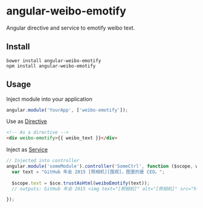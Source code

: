 # angular-weibo-emotify

Angular directive and service to emotify weibo text.

## Install

```
bower install angular-weibo-emotify
npm install angular-weibo-emotify
```

## Usage

Inject module into your application

```javascript
angular.module('YourApp', ['weibo-emotify']);
```

Use as [Directive](https://docs.angularjs.org/guide/directive)

```html
<!-- As a directive -->
<div weibo-emotify>{{ weibo_text }}</div>
```

Inject as [Service](https://docs.angularjs.org/guide/services)

```javascript
// Injected into controller
angular.module('someModule').controller('SomeCtrl', function ($scope, weiboEmotify, $sce) {
  var text = "GitHub 年会 2015 [照相机][围观]，图里的是 CEO。";
  
  $scope.text = $sce.trustAsHtml(weiboEmotify(text));
  // outputs: GitHub 年会 2015 <img text="[照相机]" alt="[照相机]" src="http://img.t.sinajs.cn/t4/appstyle/expression/ext/normal/33/camera_org.gif"><img text="[围观]" alt="[围观]" src="http://img.t.sinajs.cn/t4/appstyle/expression/ext/normal/f2/wg_org.gif">，图里的是 CEO。

});

```
